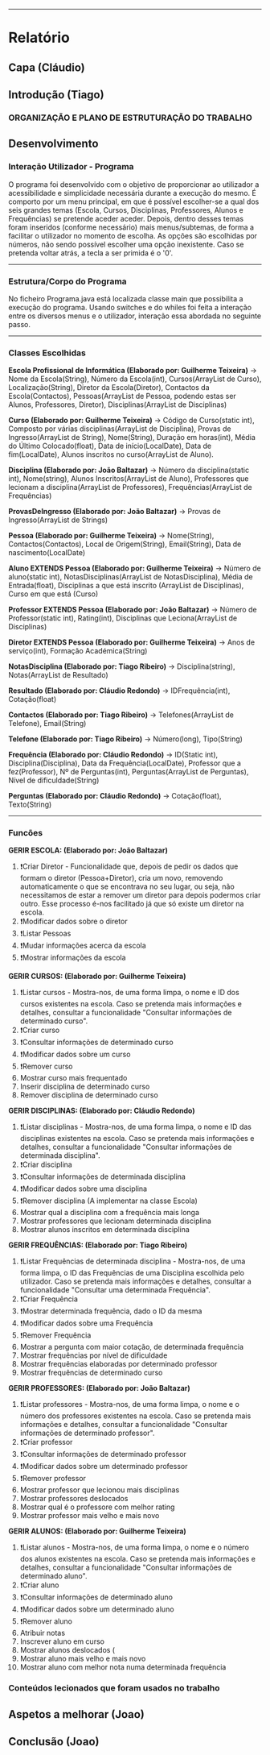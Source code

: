 ***
# Relatório  

## **Capa** (Cláudio)


## **Introdução** (Tiago)
### ORGANIZAÇÃO E PLANO DE ESTRUTURAÇÃO DO TRABALHO

## **Desenvolvimento**
### Interação Utilizador - Programa
O programa foi desenvolvido com o objetivo de proporcionar ao utilizador a acessibilidade e simplicidade necessária durante a execução do mesmo. É comporto por um menu principal, em que é possível escolher-se a qual dos seis grandes temas (Escola, Cursos, Disciplinas, Professores, Alunos e Frequências) se pretende aceder aceder. Depois, dentro desses temas foram inseridos (conforme necessário) mais menus/subtemas, de forma a facilitar o utilizador no momento de escolha. As opções são escolhidas por números, não sendo possível escolher uma opção inexistente. Caso se pretenda voltar atrás, a tecla a ser primida é o '0'.
***
### Estrutura/Corpo do Programa
No ficheiro Programa.java está localizada classe main que possibilita a execução do programa. Usando switches e do whiles foi feita a interação entre os diversos menus e o utilizador, interação essa abordada no seguinte passo.
***
### Classes Escolhidas
**Escola Profissional de Informática (Elaborado por: Guilherme Teixeira)** -> Nome da Escola(String), Número da Escola(int), Cursos(ArrayList de Curso), Localização(String), Diretor da Escola(Diretor), Contactos da Escola(Contactos), Pessoas(ArrayList de Pessoa, podendo estas ser Alunos, Professores, Diretor), Disciplinas(ArrayList de Disciplinas)  
  
**Curso (Elaborado por: Guilherme Teixeira)** -> Código de Curso(static int), Composto por várias disciplinas(ArrayList de Disciplina), Provas de Ingresso(ArrayList de String), Nome(String), Duração em horas(int), Média do Último Colocado(float), Data de início(LocalDate), Data de fim(LocalDate), Alunos inscritos no curso(ArrayList de Aluno).
  
**Disciplina (Elaborado por: João Baltazar)** -> Número da disciplina(static int), Nome(string), Alunos Inscritos(ArrayList de Aluno), Professores que lecionam a disciplina(ArrayList de Professores), Frequências(ArrayList de Frequências)
  
**ProvasDeIngresso (Elaborado por: João Baltazar)** -> Provas de Ingresso(ArrayList de Strings)
  
**Pessoa (Elaborado por: Guilherme Teixeira)** ->  Nome(String), Contactos(Contactos), Local de Origem(String), Email(String), Data de nascimento(LocalDate)

**Aluno EXTENDS Pessoa (Elaborado por: Guilherme Teixeira)** -> Número de aluno(static int), NotasDisciplinas(ArrayList de NotasDisciplina), Média de Entrada(float), Disciplinas a que está inscrito (ArrayList de Disciplinas), Curso em que está (Curso)

**Professor EXTENDS Pessoa (Elaborado por: João Baltazar)** -> Número de Professor(static int), Rating(int), Disciplinas que Leciona(ArrayList de Disciplinas)

**Diretor EXTENDS Pessoa (Elaborado por: Guilherme Teixeira)** -> Anos de serviço(int), Formação Académica(String)

**NotasDisciplina (Elaborado por: Tiago Ribeiro)** -> Disciplina(string), Notas(ArrayList de Resultado) 

**Resultado (Elaborado por: Cláudio Redondo)** -> IDFrequência(int), Cotação(float) 

**Contactos (Elaborado por: Tiago Ribeiro)** -> Telefones(ArrayList de Telefone), Email(String)

**Telefone (Elaborado por: Tiago Ribeiro)** -> Número(long), Tipo(String)

**Frequência (Elaborado por: Cláudio Redondo)** -> ID(Static int), Disciplina(Disciplina), Data da Frequência(LocalDate), Professor que a fez(Professor), Nº de Perguntas(int), Perguntas(ArrayList de Perguntas), Nível de dificuldade(String)

**Perguntas (Elaborado por: Cláudio Redondo)** -> Cotação(float), Texto(String)
***
### Funcões

**GERIR ESCOLA: (Elaborado por: João Baltazar)** 
1. :exclamation:Criar Diretor - Funcionalidade que, depois de pedir os dados que formam o diretor (Pessoa+Diretor), cria um novo, removendo automaticamente o que se encontrava no seu lugar, ou seja, não necessitamos de estar a remover um diretor para depois podermos criar outro. Esse processo é-nos facilitado já que só existe um diretor na escola.
2. :exclamation:Modificar dados sobre o diretor
3. :exclamation:Listar Pessoas 
4. :exclamation:Mudar informações acerca da escola 
5. :exclamation:Mostrar informações da escola

**GERIR CURSOS: (Elaborado por: Guilherme Teixeira)**
1. :exclamation:Listar cursos - Mostra-nos, de uma forma limpa, o nome e ID dos cursos existentes na escola. Caso se pretenda mais informações e detalhes, consultar a funcionalidade "Consultar informações de determinado curso".
2. :exclamation:Criar curso 
3. :exclamation:Consultar informações de determinado curso 
4. :exclamation:Modificar dados sobre um curso 
5. :exclamation:Remover curso 
6. Mostrar curso mais frequentado 
7. Inserir disciplina de determinado curso 
8. Remover disciplina de determinado curso 

**GERIR DISCIPLINAS: (Elaborado por: Cláudio Redondo)**
1. :exclamation:Listar disciplinas - Mostra-nos, de uma forma limpa, o nome e ID das disciplinas existentes na escola. Caso se pretenda mais informações e detalhes, consultar a funcionalidade "Consultar informações de determinada disciplina".
2. :exclamation:Criar disciplina 
3. :exclamation:Consultar informações de determinada disciplina 
4. :exclamation:Modificar dados sobre uma disciplina 
5. :exclamation:Remover disciplina (A implementar na classe Escola) 
6. Mostrar qual a disciplina com a frequência mais longa 
7. Mostrar professores que lecionam determinada disciplina
8. Mostrar alunos inscritos em determinada disciplina 

**GERIR FREQUÊNCIAS: (Elaborado por: Tiago Ribeiro)**
1. :exclamation:Listar Frequências de determinada disciplina - Mostra-nos, de uma forma limpa, o ID das Frequências de uma Disciplina escolhida pelo utilizador. Caso se pretenda mais informações e detalhes, consultar a funcionalidade "Consultar uma determinada Frequência".
2. :exclamation:Criar Frequência 
3. :exclamation:Mostrar determinada frequência, dado o ID da mesma 
4. :exclamation:Modificar dados sobre uma Frequência 
5. :exclamation:Remover Frequência 
6. Mostrar a pergunta com maior cotação, de determinada frequência 
7. Mostrar frequências por nível de dificuldade 
8. Mostrar frequências elaboradas por determinado professor
9. Mostrar frequências de determinado curso 

**GERIR PROFESSORES: (Elaborado por: João Baltazar)**
1. :exclamation:Listar professores - Mostra-nos, de uma forma limpa, o nome e o número dos professores existentes na escola. Caso se pretenda mais informações e detalhes, consultar a funcionalidade "Consultar informações de determinado professor".
2. :exclamation:Criar professor 
3. :exclamation:Consultar informações de determinado professor 
4. :exclamation:Modificar dados sobre um determinado professor 
5. :exclamation:Remover professor 
6. Mostrar professor que lecionou mais disciplinas 
7. Mostrar professores deslocados 
8. Mostrar qual é o professore com melhor rating 
9. Mostrar professor mais velho e mais novo

**GERIR ALUNOS: (Elaborado por: Guilherme Teixeira)**
1. :exclamation:Listar alunos - Mostra-nos, de uma forma limpa, o nome e o número dos alunos existentes na escola. Caso se pretenda mais informações e detalhes, consultar a funcionalidade "Consultar informações de determinado aluno". 
2. :exclamation:Criar aluno 
3. :exclamation:Consultar informações de determinado aluno 
4. :exclamation:Modificar dados sobre um determinado aluno 
5. :exclamation:Remover aluno 
6. Atribuir notas
7. Inscrever aluno em curso
8. Mostrar alunos deslocados (
9. Mostrar aluno mais velho e mais novo 
10. Mostrar aluno com melhor nota numa determinada frequência 

### Conteúdos lecionados que foram usados no trabalho

## **Aspetos a melhorar** (Joao)

## **Conclusão** (Joao)

